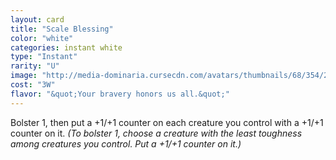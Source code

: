 ```yaml
---
layout: card
title: "Scale Blessing"
color: "white"
categories: instant white
type: "Instant"
rarity: "U"
image: "http://media-dominaria.cursecdn.com/avatars/thumbnails/68/354/200/283/635618439831058931.png"
cost: "3W"
flavor: "&quot;Your bravery honors us all.&quot;"
---
```


Bolster 1, then put a +1/+1 counter on each creature you control with a +1/+1 counter on it. <em>(To bolster 1, choose a creature with the least toughness among creatures you control. Put a +1/+1 counter on it.)</em>
